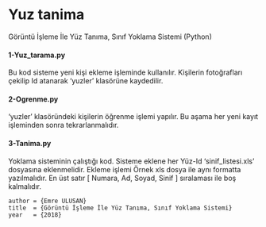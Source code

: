 # Yuz tanima
Görüntü İşleme İle Yüz Tanıma, Sınıf Yoklama Sistemi (Python)

#### 1-Yuz_tarama.py
Bu kod sisteme yeni kişi ekleme işleminde kullanılır. Kişilerin fotoğrafları çekilip Id atanarak ‘yuzler’ klasörüne kaydedilir.

#### 2-Ogrenme.py
‘yuzler’ klasöründeki kişilerin öğrenme işlemi yapılır. Bu aşama her yeni kayıt işleminden sonra tekrarlanmalıdır.

#### 3-Tanima.py
Yoklama sisteminin çalıştığı kod. Sisteme eklene her Yüz-Id ‘sinif_listesi.xls’ dosyasına eklenmelidir. Ekleme işlemi Örnek xls dosya ile aynı formatta yazılmalıdır. En üst satır [ Numara, Ad, Soyad, Sinif ] sıralaması ile boş kalmalıdır.

    author = {Emre ULUSAN}
    title  = {Görüntü İşleme İle Yüz Tanıma, Sınıf Yoklama Sistemi}
    year   = {2018}
